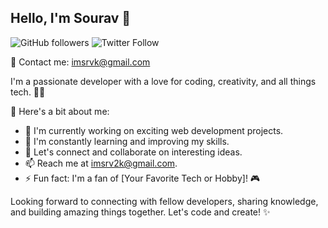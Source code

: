 ## Hello, I'm Sourav 👋

![GitHub followers](https://img.shields.io/github/followers/sourav-py?label=Follow&style=social)
![Twitter Follow](https://img.shields.io/twitter/follow/maroonspider?label=Follow&style=social)

📧 Contact me: imsrvk@gmail.com

I'm a passionate developer with a love for coding, creativity, and all things tech. 👨‍💻

🌟 Here's a bit about me:

- 🔭 I'm currently working on exciting web development projects.
- 🌱 I'm constantly learning and improving my skills.
- 💬 Let's connect and collaborate on interesting ideas.
- 📫 Reach me at imsrv2k@gmail.com.
- ⚡ Fun fact: I'm a fan of [Your Favorite Tech or Hobby]! 🎮

Looking forward to connecting with fellow developers, sharing knowledge, and building amazing things together. Let's code and create! ✨






